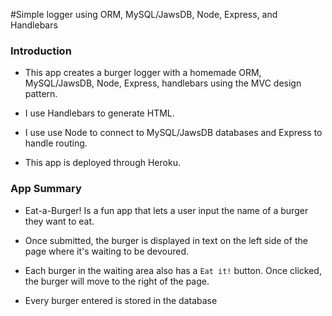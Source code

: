 #Simple logger using ORM, MySQL/JawsDB, Node, Express, and Handlebars

### Introduction

* This app creates a burger logger with a homemade ORM, MySQL/JawsDB, Node, Express, handlebars using the MVC design pattern.

* I use Handlebars to generate HTML.

* I use use Node to connect to MySQL/JawsDB databases and Express to handle routing.

* This app is deployed through Heroku.


### App Summary

* Eat-a-Burger! Is a fun app that lets a user input the name of a burger they want to eat.

* Once submitted, the burger is displayed in text on the left side of the page where it's waiting to be devoured.

* Each burger in the waiting area also has a `Eat it!` button. Once clicked, the burger will move to the right of the page. 

* Every burger entered is stored in the database
